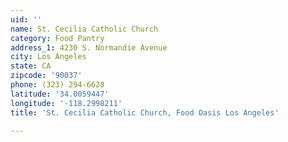 ```yaml
---
uid: ''
name: St. Cecilia Catholic Church
category: Food Pantry
address_1: 4230 S. Normandie Avenue
city: Los Angeles
state: CA
zipcode: '90037'
phone: (323) 294-6628
latitude: '34.0059447'
longitude: '-118.2998211'
title: 'St. Cecilia Catholic Church, Food Oasis Los Angeles'

---
```


